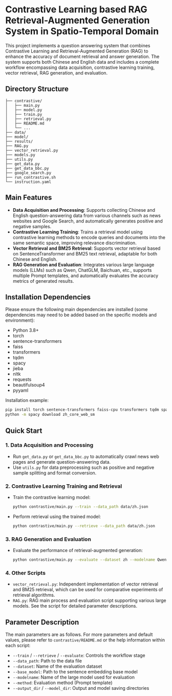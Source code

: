 # Contrastive Learning based RAG Retrieval-Augmented Generation System in Spatio-Temporal Domain

This project implements a question answering system that combines Contrastive Learning and Retrieval-Augmented Generation (RAG) to enhance the accuracy of document retrieval and answer generation. The system supports both Chinese and English data and includes a complete workflow encompassing data acquisition, contrastive learning training, vector retrieval, RAG generation, and evaluation.

## Directory Structure

```
├── contrastive/
│   ├── main.py
│   ├── model.py
│   ├── train.py
│   ├── retrieval.py
│   ├── README.md
│   └── ...
├── data/
├── model/
├── results/
├── RAG.py
├── vector_retrieval.py
├── models.py
├── utils.py
├── get_data.py
├── get_data_bbc.py
├── google_search.py
├── run_contrastive.sh
└── instruction.yaml
```

## Main Features

  - **Data Acquisition and Processing**: Supports collecting Chinese and English question-answering data from various channels such as news websites and Google Search, and automatically generates positive and negative samples.
  - **Contrastive Learning Training**: Trains a retrieval model using contrastive learning methods to encode queries and documents into the same semantic space, improving relevance discrimination.
  - **Vector Retrieval and BM25 Retrieval**: Supports vector retrieval based on SentenceTransformer and BM25 text retrieval, adaptable for both Chinese and English.
  - **RAG Generation and Evaluation**: Integrates various large language models (LLMs) such as Qwen, ChatGLM, Baichuan, etc., supports multiple Prompt templates, and automatically evaluates the accuracy metrics of generated results.

## Installation Dependencies

Please ensure the following main dependencies are installed (some dependencies may need to be added based on the specific models and environment):

  - Python 3.8+
  - torch
  - sentence-transformers
  - faiss
  - transformers
  - tqdm
  - spacy
  - jieba
  - nltk
  - requests
  - beautifulsoup4
  - pyyaml

Installation example:

```bash
pip install torch sentence-transformers faiss-cpu transformers tqdm spacy jieba nltk requests beautifulsoup4 pyyaml
python -m spacy download zh_core_web_sm
```

## Quick Start

### 1\. Data Acquisition and Processing

  - Run `get_data.py` or `get_data_bbc.py` to automatically crawl news web pages and generate question-answering data.
  - Use `utils.py` for data preprocessing such as positive and negative sample splitting and format conversion.

### 2\. Contrastive Learning Training and Retrieval

  - Train the contrastive learning model:

    ```bash
    python contrastive/main.py --train --data_path data/zh.json
    ```

  - Perform retrieval using the trained model:

    ```bash
    python contrastive/main.py --retrieve --data_path data/zh.json
    ```

### 3\. RAG Generation and Evaluation

  - Evaluate the performance of retrieval-augmented generation:

    ```bash
    python contrastive/main.py --evaluate --dataset zh --modelname Qwen2.5 --method TA_ARE
    ```

### 4\. Other Scripts

  - `vector_retrieval.py`: Independent implementation of vector retrieval and BM25 retrieval, which can be used for comparative experiments of retrieval algorithms.
  - `RAG.py`: RAG main process and evaluation script supporting various large models. See the script for detailed parameter descriptions.

## Parameter Description

The main parameters are as follows. For more parameters and default values, please refer to `contrastive/README.md` or the help information within each script:

  - `--train` / `--retrieve` / `--evaluate`: Controls the workflow stage
  - `--data_path`: Path to the data file
  - `--dataset`: Name of the evaluation dataset
  - `--base_model`: Path to the sentence embedding base model
  - `--modelname`: Name of the large model used for evaluation
  - `--method`: Evaluation method (Prompt template)
  - `--output_dir` / `--model_dir`: Output and model saving directories